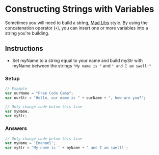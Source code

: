 # Constructing Strings with Variables

Sometimes you will need to build a string, [Mad Libs](https://en.wikipedia.org/wiki/Mad_Libs) style.
By using the concatenation operator (`+`), you can insert one or more
variables into a string you're building.

## Instructions
 - Set myName to a string equal to your name and build myStr with myName
 between the strings `"My name is "` and `" and I am swell!"`

### Setup

```javascript
// Example
var ourName = "Free Code Camp";
var ourStr = "Hello, our name is " + ourName + ", how are you?";

// Only change code below this line
var myName;
var myStr;
```

### Answers

```javascript
// Only change code below this line
var myName = 'Emanuel';
var myStr = 'My name is ' + myName + ' and I am swell!';
```
